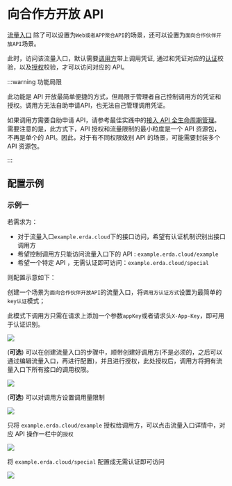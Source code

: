 # 向合作方开放 API

[流量入口](../../concepts/apigw/core.md#流量入口-endpoint) 除了可以设置为`Web或者APP聚合API`的场景，还可以设置为`面向合作伙伴开放API`场景。

此时，访问该流量入口，默认需要[调用方](../../concepts/apigw/core.md#调用方-consumer)带上调用凭证, 通过和凭证对应的[认证](../../concepts/apigw/core.md#认证-authentication-authn)校验，以及[授权](../../concepts/apigw/core.md#授权-authorization-authz)校验，才可以访问对应的 API。

:::warning 功能局限

此功能是 API 开放最简单便捷的方式，但局限于管理者自己控制调用方的凭证和授权。调用方无法自助申请API，也无法自己管理调用凭证。

如果调用方需要自助申请 API，请参考最佳实践中的[接入 API 全生命周期管理](../../practice/apigw/apim.md)。需要注意的是，此方式下，API 授权和流量限制的最小粒度是一个 API 资源包，不再是单个的 API。因此，对于有不同权限级别 API 的场景，可能需要封装多个 API 资源包。

:::

## 配置示例

### 示例一

若需求为：

- 对于流量入口`example.erda.cloud`下的接口访问，希望有认证机制识别出接口调用方
- 希望控制调用方只能访问流量入口下的 API : `example.erda.cloud/example`
- 希望一个特定 API ，无需认证即可访问：`example.erda.cloud/special`

则配置示意如下：

创建一个场景为`面向合作伙伴开放API`的流量入口，将`调用方认证方式`设置为最简单的`key认证`模式；

此模式下调用方只需在请求上添加一个参数`appKey`或者请求头`X-App-Key`，即可用于认证识别。

![](https://terminus-paas.oss-cn-hangzhou.aliyuncs.com/paas-doc/2021/08/13/744ef203-3b7c-4e68-baff-ba87b20dc7e4.png)

(**可选**) 可以在创建流量入口的步骤中，顺带创建好调用方(不是必须的，之后可以通过编辑流量入口，再进行配置)，并且进行授权，此处授权后，调用方将拥有流量入口下所有接口的调用权限。

![](https://terminus-paas.oss-cn-hangzhou.aliyuncs.com/paas-doc/2021/08/13/e7df5c9e-ddef-4fbc-98b7-07b8f3973562.png)

(**可选**) 可以对调用方设置调用量限制

![](https://terminus-paas.oss-cn-hangzhou.aliyuncs.com/paas-doc/2021/08/13/fad441e5-a13f-486e-8c7a-a41c325d466d.png)

只将 `example.erda.cloud/example` 授权给调用方，可以点击流量入口详情中，对应 API 操作一栏中的`授权`

![](https://terminus-paas.oss-cn-hangzhou.aliyuncs.com/paas-doc/2021/08/13/04caf18c-6ff9-4225-b418-77f944db7163.png)

将 `example.erda.cloud/special` 配置成无需认证即可访问

![](https://terminus-paas.oss-cn-hangzhou.aliyuncs.com/paas-doc/2021/08/13/a4aa55d5-ff2e-44ed-8f63-4125d05f3a0b.png)

